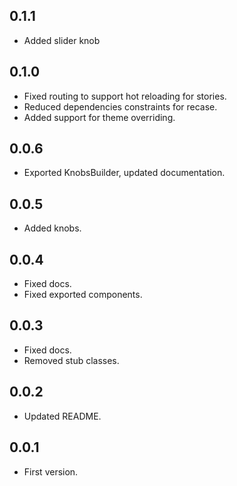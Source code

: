 ## 0.1.1
- Added slider knob

## 0.1.0
- Fixed routing to support hot reloading for stories.
- Reduced dependencies constraints for recase.
- Added support for theme overriding.

## 0.0.6
- Exported KnobsBuilder, updated documentation.

## 0.0.5
- Added knobs.

## 0.0.4
- Fixed docs.
- Fixed exported components.

## 0.0.3
- Fixed docs.
- Removed stub classes.

## 0.0.2
- Updated README. 

## 0.0.1 
- First version.
